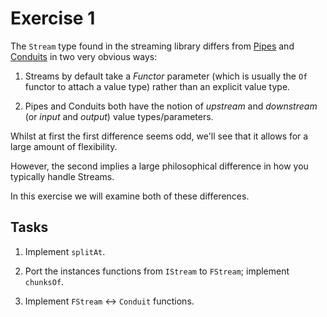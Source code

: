 Exercise 1
==========

The `Stream` type found in the streaming library differs from [Pipes]
and [Conduits] in two very obvious ways:

1. Streams by default take a _Functor_ parameter (which is usually the
   `Of` functor to attach a value type) rather than an explicit value
   type.

2. Pipes and Conduits both have the notion of _upstream_ and
   _downstream_ (or _input_ and _output_) value types/parameters.

Whilst at first the first difference seems odd, we'll see that it
allows for a large amount of flexibility.

However, the second implies a large philosophical difference in how
you typically handle Streams.

In this exercise we will examine both of these differences.

[Pipes]: http://hackage.haskell.org/package/pipes
[Conduits]: http://hackage.haskell.org/package/conduit

Tasks
-----

1. Implement `splitAt`.

2. Port the instances functions from `IStream` to `FStream`; implement
   `chunksOf`.

3. Implement `FStream` <-> `Conduit` functions.
